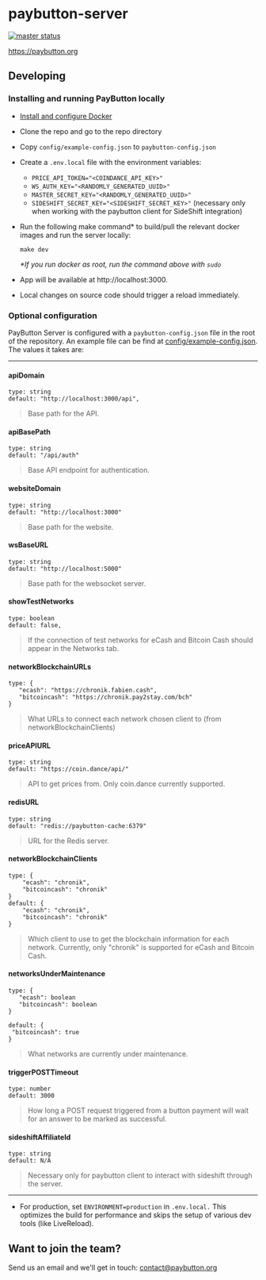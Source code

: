 # paybutton-server
[![master status](https://github.com/paybutton/paybutton-server/actions/workflows/on-push-master.yml/badge.svg)](https://github.com/paybutton/paybutton-server/actions/workflows/on-push-master.yml)

https://paybutton.org

## Developing
### Installing and running PayButton locally
- [Install and configure Docker](https://docs.docker.com/get-docker/)
- Clone the repo and go to the repo directory
- Copy `config/example-config.json` to `paybutton-config.json`
- Create a `.env.local` file with the environment variables:
  + `PRICE_API_TOKEN="<COINDANCE_API_KEY>"`
  + `WS_AUTH_KEY="<RANDOMLY_GENERATED_UUID>"`
  + `MASTER_SECRET_KEY="<RANDOMLY_GENERATED_UUID>"`
  + `SIDESHIFT_SECRET_KEY="<SIDESHIFT_SECRET_KEY>"` (necessary only when working with the paybutton client for SideShift integration)

- Run the following make command* to build/pull the relevant docker images and run the server locally:


    ```
    make dev
    ```
	_*If you run docker as root, run the command above with `sudo`_

- App will be available at http://localhost:3000.
- Local changes on source code should trigger a reload immediately.


### Optional configuration

PayButton Server is configured with a `paybutton-config.json` file in the root of the repository. An example file can be find at [config/example-config.json](https://github.com/PayButton/paybutton-server/blob/master/config/example-config.json). The values it takes are:

---

#### **apiDomain**
```
type: string
default: "http://localhost:3000/api",
```
> Base path for the API.


#### apiBasePath
```
type: string
default: "/api/auth"
```
> Base API endpoint for authentication.


#### websiteDomain
```
type: string
default: "http://localhost:3000"
```
> Base path for the website.


#### wsBaseURL
```
type: string
default: "http://localhost:5000"
```
> Base path for the websocket server.


#### showTestNetworks
```
type: boolean
default: false,
```
> If the connection of test networks for eCash and Bitcoin Cash should appear in the Networks tab.


#### networkBlockchainURLs
```
type: {
   "ecash": "https://chronik.fabien.cash",
   "bitcoincash": "https://chronik.pay2stay.com/bch"
}

```
> What URLs to connect each network chosen client to (from networkBlockchainClients)


#### priceAPIURL
```
type: string
default: "https://coin.dance/api/"
```
> API to get prices from. Only coin.dance currently supported.

#### redisURL
```
type: string
default: "redis://paybutton-cache:6379"
```
> URL for the Redis server.


#### networkBlockchainClients
```
type: {
    "ecash": "chronik",
    "bitcoincash": "chronik"
}
default: {
    "ecash": "chronik",
    "bitcoincash": "chronik"
}
```
> Which client to use to get the blockchain information for each network. Currently, only "chronik" is supported for eCash and Bitcoin Cash.


#### networksUnderMaintenance
```
type: {
   "ecash": boolean
   "bitcoincash": boolean
}

default: {
 "bitcoincash": true
}
```
> What networks are currently under maintenance.


#### triggerPOSTTimeout
```
type: number
default: 3000
```
> How long a POST request triggered from a button payment will wait for an answer to be marked as successful.

#### sideshiftAffiliateId
```
type: string
default: N/A
```
> Necessary only for paybutton client to interact with sideshift through the server.

---

- For production, set `ENVIRONMENT=production` in `.env.local.` This optimizes the build for performance and skips the setup of various dev tools (like LiveReload).
<!--
- Enable _social login_ by filling up `.env` or `.env.local` file with your social provider credentials. You can get testing credentials and more detailed instructions [here](https://supertokens.com/docs/thirdpartyemailpassword/quick-setup/backend#2-initialise-supertokens).
-->

## Want to join the team?

Send us an email and we'll get in touch: contact@paybutton.org


